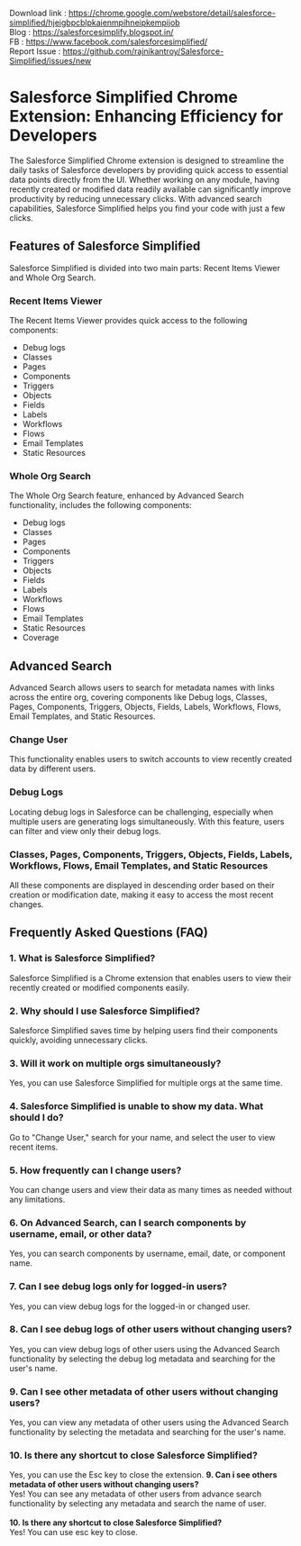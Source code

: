 Download link : https://chrome.google.com/webstore/detail/salesforce-simplified/hjeigbpcblpkaienmpihneipkempijob <br/>
Blog : https://salesforcesimplify.blogspot.in/ <br/>
FB : https://www.facebook.com/salesforcesimplified/ <br/>
Report Issue : https://github.com/rajnikantroy/Salesforce-Simplified/issues/new

# Salesforce Simplified Chrome Extension: Enhancing Efficiency for Developers

The Salesforce Simplified Chrome extension is designed to streamline the daily tasks of Salesforce developers by providing quick access to essential data points directly from the UI. Whether working on any module, having recently created or modified data readily available can significantly improve productivity by reducing unnecessary clicks. With advanced search capabilities, Salesforce Simplified helps you find your code with just a few clicks.

## Features of Salesforce Simplified

Salesforce Simplified is divided into two main parts: Recent Items Viewer and Whole Org Search.

### Recent Items Viewer

The Recent Items Viewer provides quick access to the following components:

- Debug logs
- Classes
- Pages
- Components
- Triggers
- Objects
- Fields
- Labels
- Workflows
- Flows
- Email Templates
- Static Resources

### Whole Org Search

The Whole Org Search feature, enhanced by Advanced Search functionality, includes the following components:

- Debug logs
- Classes
- Pages
- Components
- Triggers
- Objects
- Fields
- Labels
- Workflows
- Flows
- Email Templates
- Static Resources
- Coverage

## Advanced Search

Advanced Search allows users to search for metadata names with links across the entire org, covering components like Debug logs, Classes, Pages, Components, Triggers, Objects, Fields, Labels, Workflows, Flows, Email Templates, and Static Resources.

### Change User

This functionality enables users to switch accounts to view recently created data by different users.

### Debug Logs

Locating debug logs in Salesforce can be challenging, especially when multiple users are generating logs simultaneously. With this feature, users can filter and view only their debug logs.

### Classes, Pages, Components, Triggers, Objects, Fields, Labels, Workflows, Flows, Email Templates, and Static Resources

All these components are displayed in descending order based on their creation or modification date, making it easy to access the most recent changes.

## Frequently Asked Questions (FAQ)

### 1. What is Salesforce Simplified?
Salesforce Simplified is a Chrome extension that enables users to view their recently created or modified components easily.

### 2. Why should I use Salesforce Simplified?
Salesforce Simplified saves time by helping users find their components quickly, avoiding unnecessary clicks.

### 3. Will it work on multiple orgs simultaneously?
Yes, you can use Salesforce Simplified for multiple orgs at the same time.

### 4. Salesforce Simplified is unable to show my data. What should I do?
Go to "Change User," search for your name, and select the user to view recent items.

### 5. How frequently can I change users?
You can change users and view their data as many times as needed without any limitations.

### 6. On Advanced Search, can I search components by username, email, or other data?
Yes, you can search components by username, email, date, or component name.

### 7. Can I see debug logs only for logged-in users?
Yes, you can view debug logs for the logged-in or changed user.

### 8. Can I see debug logs of other users without changing users?
Yes, you can view debug logs of other users using the Advanced Search functionality by selecting the debug log metadata and searching for the user's name.

### 9. Can I see other metadata of other users without changing users?
Yes, you can view any metadata of other users using the Advanced Search functionality by selecting the metadata and searching for the user's name.

### 10. Is there any shortcut to close Salesforce Simplified?
Yes, you can use the Esc key to close the extension.
<b>9. Can i see others metadata of other users without changing users?</b><br/>
Yes! You can see any metadata of other users from advance search functionality by selecting any metadata and search the name of user.<br/><br/>
<b>10. Is there any shortcut to close Salesforce Simplified?</b><br/>
Yes! You can use esc key to close.<br/><br/>
